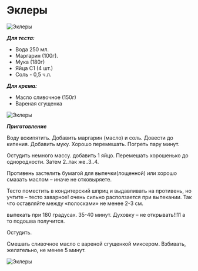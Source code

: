 # Эклеры
![Эклеры](/images/Kulinar/Vipechka/ekler-01.jpg 'Эклеры')

_**Для теста:**_

* Вода 250 мл.
* Маргарин (100г).
* Мука (180г)
* Яйца С1 (4 шт.)
* Соль - 0,5 ч.л.

_**Для крема:**_

* Масло сливочное (150г)
* Вареная сгущенка

![Эклеры](/images/Kulinar/Vipechka/ekler-02.jpg 'Эклеры')

_**Приготовление**_

Воду вскипятить. Добавить маргарин (масло) и соль. Довести до кипения. Добавить муку. Хорошо перемешать. Погреть пару минут.

Остудить немного массу. добавить 1 яйцо. Перемешать хорошенько до однородности. Затем 2..так же..3..4.

Противень застелить бумагой для выпечки(лощенной) или хорошо смазать маслом – иначе не отковыряете.

Тесто поместить в кондитерский шприц и выдавливать на противень, но учтите – тесто заварное! очень сильно расползается при выпекании.
Так что оставляйте между «полосками» не менее 2-3 см.

выпекать при 180 градусах. 35-40 минут. Духовку – не открывать!!11 а то подошва получится.

Остудить.

Смешать сливочное масло с вареной сгущенкой миксером. Взбивать, желательно, не менее 5 минут.

![Эклеры](/images/Kulinar/Vipechka/ekler.jpg 'Эклеры')

